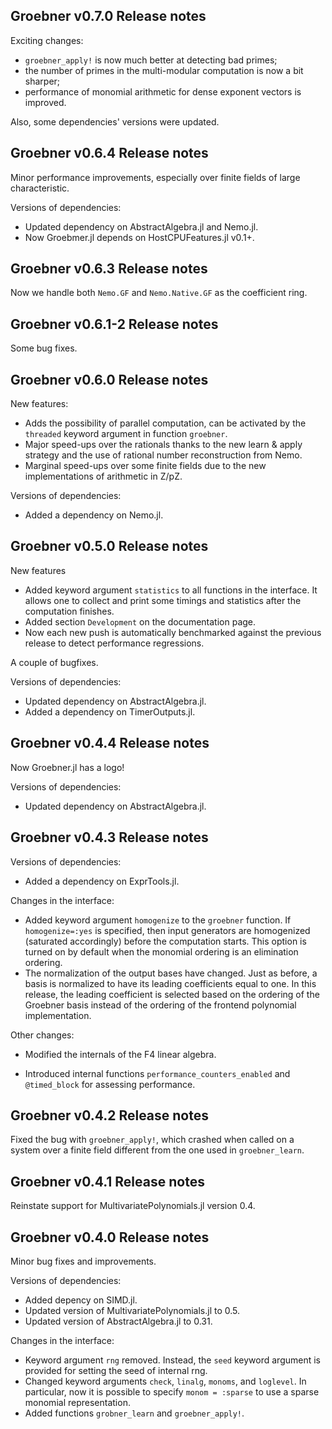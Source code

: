 ## Groebner v0.7.0 Release notes

Exciting changes: 
- `groebner_apply!` is now much better at detecting bad primes;
- the number of primes in the multi-modular computation is now a bit sharper;
- performance of monomial arithmetic for dense exponent vectors is improved.

Also, some dependencies' versions were updated.

## Groebner v0.6.4 Release notes

Minor performance improvements, especially over finite fields of large characteristic.

Versions of dependencies:
- Updated dependency on AbstractAlgebra.jl and Nemo.jl.
- Now Groebmer.jl depends on HostCPUFeatures.jl v0.1+.

## Groebner v0.6.3 Release notes

Now we handle both `Nemo.GF` and `Nemo.Native.GF` as the coefficient ring.

## Groebner v0.6.1-2 Release notes

Some bug fixes.

## Groebner v0.6.0 Release notes

New features:
- Adds the possibility of parallel computation, can be activated by the `threaded` keyword argument in function `groebner`.
- Major speed-ups over the rationals thanks to the new learn & apply strategy and the use of rational number reconstruction from Nemo.
- Marginal speed-ups over some finite fields due to the new implementations of arithmetic in Z/pZ.

Versions of dependencies:
- Added a dependency on Nemo.jl.

## Groebner v0.5.0 Release notes

New features
- Added keyword argument `statistics` to all functions in the interface. It allows one to collect and print some timings and statistics after the computation finishes.
- Added section `Development` on the documentation page.
- Now each new push is automatically benchmarked against the previous release to detect performance regressions.

A couple of bugfixes.

Versions of dependencies:
- Updated dependency on AbstractAlgebra.jl.
- Added a dependency on TimerOutputs.jl.

## Groebner v0.4.4 Release notes

Now Groebner.jl has a logo!

Versions of dependencies:
- Updated dependency on AbstractAlgebra.jl.

## Groebner v0.4.3 Release notes

Versions of dependencies:
- Added a dependency on ExprTools.jl.

Changes in the interface:

- Added keyword argument `homogenize` to the `groebner` function. If
  `homogenize=:yes` is specified, then input generators are homogenized
  (saturated accordingly) before the computation starts. This option is turned
  on by default when the monomial ordering is an elimination ordering.
- The normalization of the output bases have changed. Just as before, a basis is
  normalized to have its leading coefficients equal to one. In this release, the
  leading coefficient is selected based on the ordering of the Groebner basis
  instead of the ordering of the frontend polynomial implementation.

Other changes:

- Modified the internals of the F4 linear algebra.

- Introduced internal functions `performance_counters_enabled` and `@timed_block` for assessing performance.

## Groebner v0.4.2 Release notes

Fixed the bug with `groebner_apply!`, which crashed when called on a system over a finite field different from the one used in `groebner_learn`.

## Groebner v0.4.1 Release notes

Reinstate support for MultivariatePolynomials.jl version 0.4.

## Groebner v0.4.0 Release notes 

Minor bug fixes and improvements.

Versions of dependencies:
- Added depency on SIMD.jl.
- Updated version of MultivariatePolynomials.jl to 0.5.
- Updated version of AbstractAlgebra.jl to 0.31.

Changes in the interface:
- Keyword argument `rng` removed. Instead, the `seed` keyword argument is provided for setting the seed of internal rng.
- Changed keyword arguments `check`, `linalg`, `monoms`, and `loglevel`.
In particular, now it is possible to specify `monom = :sparse` to use a sparse monomial representation.
- Added functions `grobner_learn` and `groebner_apply!`.
